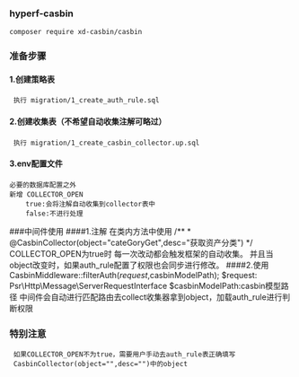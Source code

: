 ### hyperf-casbin
`composer require xd-casbin/casbin`
### 准备步骤
#### 1.创建策略表
     执行 migration/1_create_auth_rule.sql
#### 2.创建收集表（不希望自动收集注解可略过）
     执行 migration/1_create_casbin_collector.up.sql
#### 3.env配置文件
    必要的数据库配置之外
    新增 COLLECTOR_OPEN 
        true:会将注解自动收集到collector表中
        false:不进行处理
###中间件使用
####1.注解
     在类内方法中使用
     /**
      * @CasbinCollector(object="cateGoryGet",desc="获取资产分类")
      */
     COLLECTOR_OPEN为true时 
     每一次改动都会触发框架的自动收集。
     并且当object改变时，如果auth_rule配置了权限也会同步进行修改。
####2.使用
     CasbinMiddleware::filterAuth($request,$casbinModelPath);
     $request: Psr\Http\Message\ServerRequestInterface
     $casbinModelPath:casbin模型路径
     中间件会自动进行匹配路由去collect收集器拿到object，加载auth_rule进行判断权限

### 特别注意
     如果COLLECTOR_OPEN不为true，需要用户手动去auth_rule表正确填写
     CasbinCollector(object="",desc="")中的object
          


    

    